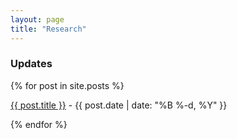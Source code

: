 ```yaml
---
layout: page
title: "Research"
--- 
```


<div class="row g-5 mb-5">
  <div class="col-md-12">
    <h3 class="fw-bold border-bottom pb-3 mb-5">Updates</h3>
    {% for post in site.posts %}
      <p><a href="{{ site.github.url }}/{{ post.url }}">{{ post.title }}</a> - {{ post.date | date: "%B %-d, %Y" }}</p>
    {% endfor %}
  </div>
</div>